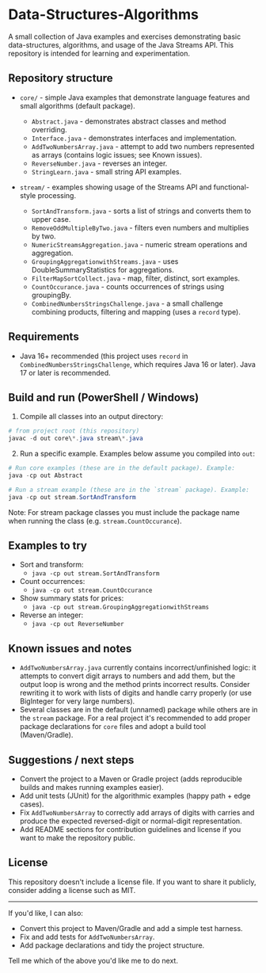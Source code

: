 # Data-Structures-Algorithms

A small collection of Java examples and exercises demonstrating basic data-structures, algorithms, and usage of the Java Streams API. This repository is intended for learning and experimentation.

## Repository structure

- `core/` - simple Java examples that demonstrate language features and small algorithms (default package).
	- `Abstract.java` - demonstrates abstract classes and method overriding.
	- `Interface.java` - demonstrates interfaces and implementation.
	- `AddTwoNumbersArray.java` - attempt to add two numbers represented as arrays (contains logic issues; see Known issues).
	- `ReverseNumber.java` - reverses an integer.
	- `StringLearn.java` - small string API examples.

- `stream/` - examples showing usage of the Streams API and functional-style processing.
	- `SortAndTransform.java` - sorts a list of strings and converts them to upper case.
	- `RemoveOddMultipleByTwo.java` - filters even numbers and multiplies by two.
	- `NumericStreamsAggregation.java` - numeric stream operations and aggregation.
	- `GroupingAggregationwithStreams.java` - uses DoubleSummaryStatistics for aggregations.
	- `FilterMapSortCollect.java` - map, filter, distinct, sort examples.
	- `CountOccurance.java` - counts occurrences of strings using groupingBy.
	- `CombinedNumbersStringsChallenge.java` - a small challenge combining products, filtering and mapping (uses a `record` type).

## Requirements

- Java 16+ recommended (this project uses `record` in `CombinedNumbersStringsChallenge`, which requires Java 16 or later). Java 17 or later is recommended.

## Build and run (PowerShell / Windows)

1. Compile all classes into an output directory:

```powershell
# from project root (this repository)
javac -d out core\*.java stream\*.java
```

2. Run a specific example. Examples below assume you compiled into `out`:

```powershell
# Run core examples (these are in the default package). Example:
java -cp out Abstract

# Run a stream example (these are in the `stream` package). Example:
java -cp out stream.SortAndTransform
```

Note: For stream package classes you must include the package name when running the class (e.g. `stream.CountOccurance`).

## Examples to try

- Sort and transform:
	- `java -cp out stream.SortAndTransform`
- Count occurrences:
	- `java -cp out stream.CountOccurance`
- Show summary stats for prices:
	- `java -cp out stream.GroupingAggregationwithStreams`
- Reverse an integer:
	- `java -cp out ReverseNumber`

## Known issues and notes

- `AddTwoNumbersArray.java` currently contains incorrect/unfinished logic: it attempts to convert digit arrays to numbers and add them, but the output loop is wrong and the method prints incorrect results. Consider rewriting it to work with lists of digits and handle carry properly (or use BigInteger for very large numbers).
- Several classes are in the default (unnamed) package while others are in the `stream` package. For a real project it's recommended to add proper package declarations for `core` files and adopt a build tool (Maven/Gradle).

## Suggestions / next steps

- Convert the project to a Maven or Gradle project (adds reproducible builds and makes running examples easier).
- Add unit tests (JUnit) for the algorithmic examples (happy path + edge cases).
- Fix `AddTwoNumbersArray` to correctly add arrays of digits with carries and produce the expected reversed-digit or normal-digit representation.
- Add README sections for contribution guidelines and license if you want to make the repository public.

## License

This repository doesn't include a license file. If you want to share it publicly, consider adding a license such as MIT.

---

If you'd like, I can also:
- Convert this project to Maven/Gradle and add a simple test harness.
- Fix and add tests for `AddTwoNumbersArray`.
- Add package declarations and tidy the project structure.

Tell me which of the above you'd like me to do next.
